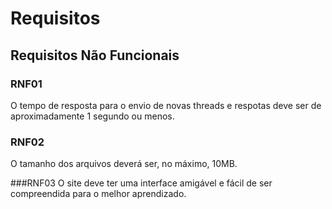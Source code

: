 # Requisitos

## Requisitos Não Funcionais

### RNF01
  O tempo de resposta para o envio de novas threads e respotas deve ser de aproximadamente 1 segundo ou menos.

### RNF02
  O tamanho dos arquivos deverá ser, no máximo, 10MB.

###RNF03
  O site deve ter uma interface amigável e fácil de ser compreendida para o melhor aprendizado.
